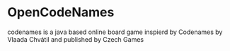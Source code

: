 # OpenCodeNames
codenames is a java based online board game inspierd by Codenames by Vlaada Chvátil and published by Czech Games
